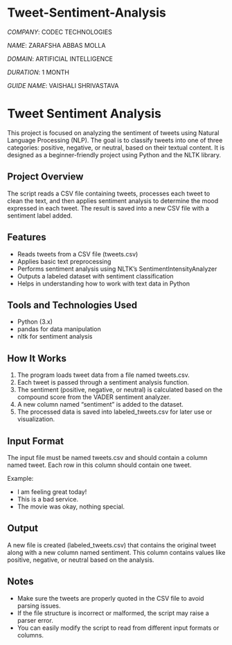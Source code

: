 # Tweet-Sentiment-Analysis

*COMPANY*: CODEC TECHNOLOGIES

*NAME*: ZARAFSHA ABBAS MOLLA

*DOMAIN*: ARTIFICIAL INTELLIGENCE

*DURATION*: 1 MONTH

*GUIDE NAME*: VAISHALI SHRIVASTAVA

# Tweet Sentiment Analysis

This project is focused on analyzing the sentiment of tweets using Natural Language Processing (NLP). The goal is to classify tweets into one of three categories: positive, negative, or neutral, based on their textual content. It is designed as a beginner-friendly project using Python and the NLTK library.

## Project Overview

The script reads a CSV file containing tweets, processes each tweet to clean the text, and then applies sentiment analysis to determine the mood expressed in each tweet. The result is saved into a new CSV file with a sentiment label added.

## Features

* Reads tweets from a CSV file (tweets.csv)
* Applies basic text preprocessing
* Performs sentiment analysis using NLTK’s SentimentIntensityAnalyzer
* Outputs a labeled dataset with sentiment classification
* Helps in understanding how to work with text data in Python

## Tools and Technologies Used

* Python (3.x)
* pandas for data manipulation
* nltk for sentiment analysis

## How It Works

1. The program loads tweet data from a file named tweets.csv.
2. Each tweet is passed through a sentiment analysis function.
3. The sentiment (positive, negative, or neutral) is calculated based on the compound score from the VADER sentiment analyzer.
4. A new column named “sentiment” is added to the dataset.
5. The processed data is saved into labeled\_tweets.csv for later use or visualization.

## Input Format

The input file must be named tweets.csv and should contain a column named tweet. Each row in this column should contain one tweet.

Example:

* I am feeling great today!
* This is a bad service.
* The movie was okay, nothing special.

## Output

A new file is created (labeled\_tweets.csv) that contains the original tweet along with a new column named sentiment. This column contains values like positive, negative, or neutral based on the analysis.

## Notes

* Make sure the tweets are properly quoted in the CSV file to avoid parsing issues.
* If the file structure is incorrect or malformed, the script may raise a parser error.
* You can easily modify the script to read from different input formats or columns.
